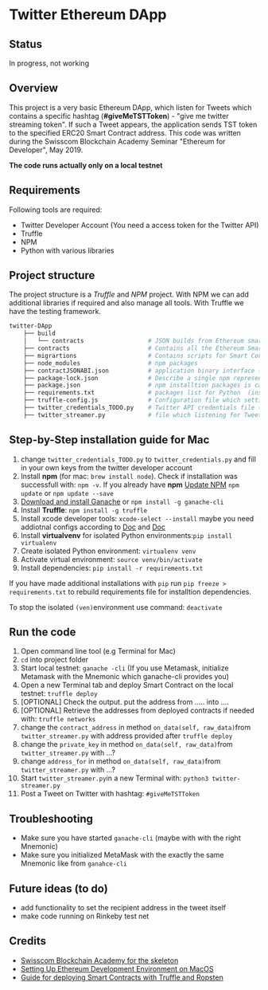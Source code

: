 # Twitter Ethereum DApp

## Status
In progress, not working

## Overview

This project is a very basic Ethereum DApp, which listen for Tweets which contains a specific hashtag (**#giveMeTSTToken**) - "give me twitter streaming token". If such a Tweet appears, the application sends TST token to the specified ERC20 Smart Contract address. This code was written during the Swisscom Blockchain Academy Seminar "Ethereum for Developer", May 2019.

**The code runs actually only on a local testnet** 

## Requirements

Following tools are required:

- Twitter Developer Account (You need a access token for the Twitter API)
- Truffle
- NPM
- Python with various libraries 

## Project structure

The project structure is a *Truffle*  and *NPM* project. With NPM we can add additional libraries if required and also manage all tools. With Truffle we have the testing framework.

```bash
twitter-DApp   
    ├── build   
    │   └── contracts                  # JSON builds from Ethereum smart contracts   
    ├── contracts                      # Contains all the Ethereum Smart Contracts   
    ├── migrartions                    # Contains scripts for Smart Contracts deployment for Truffle   
    ├── node_modules                   # npm packages   
    ├── contractJSONABI.json           # application binary interface (ABI), needed for for encoding/decoding data into/out of the machine code [Reference](https://ethereum.stackexchange.com/questions/234/what-is-an-abi-and-why-is-it-needed-to-interact-with-contracts)  
    ├── package-lock.json              # Describe a single npm representation of a dependency packages    
    ├── package.json                   # npm installtion packages is called by `npm install`
    ├── requirements.txt               # packages list for Python  (installed via pip)     
    ├── truffle-config.js              # Configuration file which setting up a single development network [Doc](https://www.trufflesuite.com/docs/truffle/reference/configuration)   
    ├── twitter_credentials_TODO.py    # Twitter API credentials file (have to be modified)   
    ├── twitter_streamer.py            # file which listening for Tweets
```

## Step-by-Step installation guide for Mac

1. change `twitter_credentials_TODO.py` to `twitter_credentials.py` and fill in your own keys from the twitter developer account
2. Install **npm** (for mac: `brew install node`). Check if installation was successfull with: `npm -v`. If you already have **npm** [Update NPM](https://docs.npmjs.com/updating-packages-downloaded-from-the-registry) `npm update` or `npm update --save`
3. [Download and install Ganache](https://www.trufflesuite.com/docs/ganache/quickstart) or `npm install -g ganache-cli`   
4. Install **Truffle**: `npm install -g truffle`
5. Install xcode developer tools: `xcode-select --install` maybe you need addiotnal configs according to [Doc](https://apple.stackexchange.com/questions/254380/why-am-i-getting-an-invalid-active-developer-path-when-attempting-to-use-git-a) and [Doc](http://osxdaily.com/2014/02/12/install-command-line-tools-mac-os-x/)
5. Install **virtualvenv** for isolated Python environments:```pip install virtualenv```   
6. Create isolated Python environment: ```virtualenv venv```
7. Activate virtual environment: ```source venv/bin/activate```   
8. Install dependencies: ```pip install -r requirements.txt``` 

If you have made additional installations with `pip` run `pip freeze > requirements.txt` to rebuild requirements file for installtion dependencies.

To stop the isolated `(ven)`environment use command: `deactivate`

## Run the code

1. Open command line tool (e.g Terminal for Mac)
2. `cd` into project folder
3. Start local testnet: `ganache -cli` (If you use Metamask, initialize Metamask with the Mnemonic which ganache-cli provides you)   
4. Open a new Terminal tab and deploy Smart Contract on the local testnet: `truffle deploy`
5. [OPTIONAL] Check the output. put the address from ..... into ....
6. [OPTIONAL] Retrieve the addresses from deployed contracts if needed with: `truffle networks`
7. change the `contract_address` in method `on_data(self, raw_data)`from `twitter_streamer.py` with address provided after `truffle deploy`
8. change the `private_key` in method `on_data(self, raw_data)`from `twitter_streamer.py` with ...?
9. change `address_for` in method `on_data(self, raw_data)`from `twitter_streamer.py` with ...?
10. Start `twitter_streamer.py`in a new Terminal with: `python3 twitter-streamer.py`
11. Post a Tweet on Twitter with hashtag: `#giveMeTSTToken`

## Troubleshooting

- Make sure you have started `ganache-cli` (maybe with with the right Mnemonic)
- Make sure you initialized MetaMask with the exactly the same Mnemonic like from `ganahce-cli`


## Future ideas (to do)

- add functionality to set the recipient address in the tweet itself
- make code running on Rinkeby test net

## Credits

- [Swisscom Blockchain Academy for the skeleton](https://github.com/swisscom-blockchain/dapp-skeleton)   
- [Setting Up Ethereum Development Environment on MacOS](https://medium.com/coinmonks/setting-up-ethereum-development-environment-on-macos-22c96a136ac4)   
- [Guide for deploying Smart Contracts with Truffle and Ropsten](https://medium.com/coinmonks/5-minute-guide-to-deploying-smart-contracts-with-truffle-and-ropsten-b3e30d5ee1e)